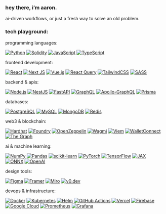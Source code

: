 ### hey there, i’m aaron.

ai-driven workflows, or just a fresh way to solve an old problem.

### tech playground:

programming languages:

[![Python](https://img.shields.io/badge/python-3670A0?style=flat-square&logo=python&logoColor=ffdd54)](https://www.python.org/) [![Solidity](https://img.shields.io/badge/Solidity-%23363636.svg?style=flat-square&logo=solidity&logoColor=white)](https://soliditylang.org/) [![JavaScript](https://img.shields.io/badge/javascript-%23323330.svg?style=flat-square&logo=javascript&logoColor=%23F7DF1E)](https://developer.mozilla.org/en-US/docs/Web/JavaScript) [![TypeScript](https://img.shields.io/badge/typescript-%23007ACC.svg?style=flat-square&logo=typescript&logoColor=white)](https://www.typescriptlang.org/)

frontend development:

[![React](https://img.shields.io/badge/react-%2320232a.svg?style=flat-square&logo=react&logoColor=%2361DAFB)](https://reactjs.org/) [![Next JS](https://img.shields.io/badge/Next-black?style=flat-square&logo=next.js&logoColor=white)](https://nextjs.org/) [![Vue.js](https://img.shields.io/badge/vue.js-%2335495e.svg?style=flat-square&logo=vuedotjs&logoColor=%234FC08D)](https://vuejs.org/) [![React Query](https://img.shields.io/badge/-React%20Query-FF4154?style=flat-square&logo=react%20query&logoColor=white)](https://tanstack.com/query) [![TailwindCSS](https://img.shields.io/badge/tailwindcss-%2338B2AC.svg?style=flat-square&logo=tailwind-css&logoColor=white)](https://tailwindcss.com/) [![SASS](https://img.shields.io/badge/SASS-hotpink.svg?style=flat-square&logo=SASS&logoColor=white)](https://sass-lang.com/)

backend & apis:

[![Node.js](https://img.shields.io/badge/node.js-6DA55F?style=flat-square&logo=node.js&logoColor=white)](https://nodejs.org/) [![NestJS](https://img.shields.io/badge/nestjs-%23E0234E.svg?style=flat-square&logo=nestjs&logoColor=white)](https://nestjs.com/) [![FastAPI](https://img.shields.io/badge/FastAPI-005571?style=flat-square&logo=fastapi&logoColor=white)](https://fastapi.tiangolo.com/) [![GraphQL](https://img.shields.io/badge/-GraphQL-E10098?style=flat-square&logo=graphql&logoColor=white)](https://graphql.org/) [![Apollo-GraphQL](https://img.shields.io/badge/-ApolloGraphQL-311C87?style=flat-square&logo=apollo-graphql)](https://www.apollographql.com/) [![Prisma](https://img.shields.io/badge/Prisma-3982CE?style=flat-square&logo=prisma&logoColor=white)](https://www.prisma.io/)

databases:

[![PostgreSQL](https://img.shields.io/badge/postgresql-%23316192.svg?style=flat-square&logo=postgresql&logoColor=white)](https://www.postgresql.org/) [![MySQL](https://img.shields.io/badge/mysql-%2300f.svg?style=flat-square&logo=mysql&logoColor=white)](https://www.mysql.com/) [![MongoDB](https://img.shields.io/badge/MongoDB-%234ea94b.svg?style=flat-square&logo=mongodb&logoColor=white)](https://www.mongodb.com/) [![Redis](https://img.shields.io/badge/redis-%23DD0031.svg?style=flat-square&logo=redis&logoColor=white)](https://redis.io/)

web3 & blockchain:

[![Hardhat](https://img.shields.io/badge/Hardhat-FFF04A?style=flat-square&logo=ethereum&logoColor=black)](https://hardhat.org/) [![Foundry](https://img.shields.io/badge/Foundry-000000?style=flat-square&logo=ethereum&logoColor=white)](https://getfoundry.sh/) [![OpenZeppelin](https://img.shields.io/badge/OpenZeppelin-4E5EE4?style=flat-square&logo=ethereum&logoColor=white)](https://openzeppelin.com/) [![Wagmi](https://img.shields.io/badge/Wagmi-1C1C1C?style=flat-square&logo=ethereum&logoColor=white)](https://wagmi.sh/) [![Viem](https://img.shields.io/badge/Viem-000000?style=flat-square&logo=ethereum&logoColor=white)](https://viem.sh/) [![WalletConnect](https://img.shields.io/badge/WalletConnect-3B99FC?style=flat-square&logo=ethereum&logoColor=white)](https://walletconnect.com/) [![The Graph](https://img.shields.io/badge/The%20Graph-6747ED?style=flat-square&logo=ethereum&logoColor=white)](https://thegraph.com/)

ai & machine learning:

[![NumPy](https://img.shields.io/badge/numpy-%23013243.svg?style=flat-square&logo=numpy&logoColor=white)](https://numpy.org/) [![Pandas](https://img.shields.io/badge/pandas-%23150458.svg?style=flat-square&logo=pandas&logoColor=white)](https://pandas.pydata.org/) [![scikit-learn](https://img.shields.io/badge/scikit--learn-%23F7931E.svg?style=flat-square&logo=scikit-learn&logoColor=white)](https://scikit-learn.org/) [![PyTorch](https://img.shields.io/badge/PyTorch-%23EE4C2C.svg?style=flat-square&logo=pytorch&logoColor=white)](https://pytorch.org/) [![TensorFlow](https://img.shields.io/badge/TensorFlow-%23FF6F00.svg?style=flat-square&logo=TensorFlow&logoColor=white)](https://www.tensorflow.org/) [![JAX](https://img.shields.io/badge/jax-4285F4?style=flat-square&logo=google&logoColor=white)](https://jax.readthedocs.io/) [![ONNX](https://img.shields.io/badge/onnx-white?style=flat-square&logo=onnx&logoColor=black)](https://onnx.ai/) [![OpenAI](https://img.shields.io/badge/OpenAI-74aa9c?style=flat-square&logo=openai&logoColor=white)](https://openai.com/)

design tools:

[![Figma](https://img.shields.io/badge/figma-%23F24E1E.svg?style=flat-square&logo=figma&logoColor=white)](https://www.figma.com/) [![Framer](https://img.shields.io/badge/Framer-black?style=flat-square&logo=framer&logoColor=blue)](https://www.framer.com/) [![Miro](https://img.shields.io/badge/Miro-050038?style=flat-square&logo=Miro&logoColor=white)](https://miro.com/) [![v0.dev](https://img.shields.io/badge/v0.dev-000000?style=flat-square&logo=vercel&logoColor=white)](https://v0.dev/)

devops & infrastructure:

[![Docker](https://img.shields.io/badge/docker-%230db7ed.svg?style=flat-square&logo=docker&logoColor=white)](https://www.docker.com/) [![Kubernetes](https://img.shields.io/badge/kubernetes-%23326ce5.svg?style=flat-square&logo=kubernetes&logoColor=white)](https://kubernetes.io/) [![Helm](https://img.shields.io/badge/Helm-0F1689?style=flat-square&logo=kubernetes&logoColor=white)](https://helm.sh/) [![GitHub Actions](https://img.shields.io/badge/github%20actions-%232671E5.svg?style=flat-square&logo=githubactions&logoColor=white)](https://github.com/features/actions) [![Vercel](https://img.shields.io/badge/vercel-%23000000.svg?style=flat-square&logo=vercel&logoColor=white)](https://vercel.com/) [![Firebase](https://img.shields.io/badge/firebase-%23039BE5.svg?style=flat-square&logo=firebase)](https://firebase.google.com/) [![Google Cloud](https://img.shields.io/badge/GoogleCloud-%234285F4.svg?style=flat-square&logo=googlecloud&logoColor=white)](https://cloud.google.com/) [![Prometheus](https://img.shields.io/badge/Prometheus-E6522C?style=flat-square&logo=prometheus&logoColor=white)](https://prometheus.io/) [![Grafana](https://img.shields.io/badge/grafana-%23F46800.svg?style=flat-square&logo=grafana&logoColor=white)](https://grafana.com/)
